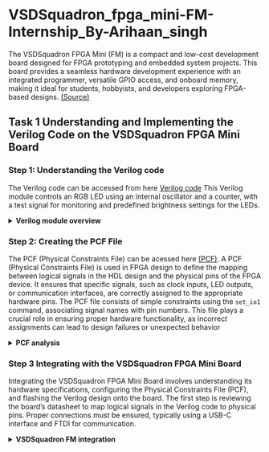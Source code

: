 # VSDSquadron_fpga_mini-FM-Internship_By-Arihaan_singh
The VSDSquadron FPGA Mini (FM) is a compact and low-cost development board designed for FPGA prototyping and embedded system projects. This board provides a seamless hardware development experience with an integrated programmer, versatile GPIO access, and onboard memory, making it ideal for students, hobbyists, and developers exploring FPGA-based designs. [(Source)](https://www.vlsisystemdesign.com/vsdsquadronfm/)
## Task 1 Understanding and Implementing the Verilog Code on the VSDSquadron FPGA Mini Board
### Step 1: Understanding the Verilog code
The Verilog code can be accessed from here [Verilog code](https://github.com/Arihaansingh/VSDSquadron_fpga_mini-FM-Internship_By-Arihaan_singh/blob/main/VSDFM_top_module.v) This Verilog module controls an RGB LED using an internal oscillator and a counter, with a test signal for monitoring and predefined brightness settings for the LEDs.

<details>
  <summary><STRONG> Verilog module overview</STRONG></summary>

### Port Analysis:

```verilog
module top (
    // outputs
    output wire led_red,   // Red
    output wire led_blue,  // Blue
    output wire led_green, // Green
    input wire hw_clk,     // Hardware Oscillator, not the internal oscillator
    output wire testwire
);
```
**This is the first part of the code which tells about the ports:**

`led_red`, `led_blue`, `led_green` **(Outputs):** These ports are intended to control the red, blue, and green components of an RGB LED, respectively. By driving these outputs high or low, the module can manipulate the color and intensity of the LED.

`hw_clk` **(Input):** This is the hardware oscillator clock input. Although the module utilizes an internal oscillator `(int_osc)` for its operations, it has the clock signal which drives the module signals.

`testwire` **(Output):** This port is connected to the 5 bit of the `frequency_counter_i` register `(frequency_counter_i[5])`. It serves as a test signal, potentially useful for debugging or monitoring the internal state of the frequency counter.

### Internal Component Analysis
The module consists of three main internal components, each serving a distinct function:

#### 1. Internal Oscillator (SB_HFOSC)
The internal oscillator generates a stable clock signal required for timing operations. It is configured with a clock division value of `0b10`, which corresponds to binary 2.

**Power and Enable Signals:**

`CLKHFPU = 1'b1`: Powers up the oscillator.
`CLKHFEN = 1'b1`: Enables the oscillator.

**Output Signal:**

`CLKHF`: This is the oscillator's output, connected to the internal signal `int_osc`, which drives the frequency counter and other timing-dependent operations.
#### 2. Frequency Counter Logic
This module includes a **28-bit counter**, named `frequency_counter_i`, which increments on every rising edge of `int_osc`.

**Functionality:**
- The counter continuously increases its value, providing a timing reference within the module.
- Bit 5 of this counter is specifically connected to `testwire`, allowing external monitoring of the frequency.
- This setup helps verify the oscillator's operation and timing accuracy.

#### 3. RGB LED Driver (SB_RGBA_DRV)
The module includes an RGB LED driver that controls the brightness and color of the LED.

**Configuration and Control:**

- `RGBLEDEN = 1'b1`: Enables the LED operation.
- `CURREN = 1'b1`: Enables current control for LED brightness.

**Color Output Settings:**

- **Red LED** (`RGB0`)**:** Set to minimum brightness (RGB0PWM = 1'b0).

- **Green LED** (`RGB1`)**:** Set to minimum brightness (RGB1PWM = 1'b0).

- **Blue LED** (`RGB2`)**:** Set to maximum brightness (RGB2PWM = 1'b1).

**Current Settings:**

- Each LED is configured with minimal current (`0b000001`) to optimize power consumption.

### Purpose 
This Verilog module is designed to control an RGB LED while also handling internal timing functions. It includes a stable built-in clock and ensures smooth LED operation. Additionally, it features a test signal that allows monitoring of system behavior. The module is ideal for embedded applications that require precise LED control without relying on external timing components.

### Description of internal logic and oscillator
The module generates its own clock signal using a **high-frequency oscillator** (`SB_HFOSC`). This oscillator serves as the timing source for the entire system. A **28-bit counter** is connected to the oscillator’s output, which helps keep track of time and internal processes.

To assist with debugging and monitoring, **bit 5** of this counter is linked to the `testwire` output. This connection allows external systems to observe and verify the clock’s operation.

### Functionality of the RGB LED driver and its relationship to the outputs
The **RGB LED driver** (`SB_RGBA_DRV`) is responsible for managing the brightness and color of the LED. It operates with the following settings:

- Uses a **current-controlled** output to regulate brightness efficiently.
- Each LED color (Red, Green, Blue) is controlled via **Pulse Width Modulation (PWM)**.
- **Predefined brightness levels:**
            - **Blue LED** is set to **maximum brightness** (`RGB2PWM = 1'b1`).
            - **Red and Green LEDs** are set to **minimum brightness** (`RGB0PWM = 1'b0`, `RGB1PWM = 1'b0`).

In short, **This Verilog module controls an RGB LED using an internal oscillator and a frequency counter while providing a test signal for monitoring.**
</details>

### Step 2: Creating the PCF File

The PCF (Physical Constraints File) can be acessed here [(PCF)](https://github.com/Arihaansingh/VSDSquadron_fpga_mini-FM-Internship_By-Arihaan_singh/blob/main/VsdFpgaMini.pcf). A PCF (Physical Constraints File) is used in FPGA design to define the mapping between logical signals in the HDL design and the physical pins of the FPGA device. It ensures that specific signals, such as clock inputs, LED outputs, or communication interfaces, are correctly assigned to the appropriate hardware pins. The PCF file consists of simple constraints using the `set_io1` command, associating signal names with pin numbers. This file plays a crucial role in ensuring proper hardware functionality, as incorrect assignments can lead to design failures or unexpected behavior

<details>
  <summary><STRONG> PCF analysis</STRONG></summary>
We can easily create a Physical Constraints File (PCF). We can create the Physical Constraints File (PCF) for the FPGA project using the 
  
[Datasheet](https://github.com/Arihaansingh/VSDSquadron_fpga_mini-FM-Internship_By-Arihaan_singh/blob/main/VSDSquadronFMDatasheet.pdf) Here's how:
  
1. Identify I/O Ports in Your Verilog Module: Examine your Verilog code to list all input and output ports that need to be mapped to physical pins.

2. Consult the VSDSquadronFM Datasheet: The datasheet provides detailed information about the board's pinout and functionalities. Locate the section detailing the FPGA's pin assignments to understand which physical pins correspond to specific functions.
   ![image](https://github.com/user-attachments/assets/47e8710a-fb94-42d5-94e4-c63b50327710)
See this image of the Datasheet which tells about the pin assignments

4. Create the PCF File: Using the information from the datasheet, map each Verilog I/O port to the appropriate physical pin. For example, if your Verilog module has an output led_red and the datasheet indicates that the red LED is connected to pin 39, your PCF entry would be:
```
set_io  led_red	39
```
So for this project we have created the [(PCF)](https://github.com/Arihaansingh/VSDSquadron_fpga_mini-FM-Internship_By-Arihaan_singh/blob/main/VsdFpgaMini.pcf).

![image](https://github.com/user-attachments/assets/6ec66888-4189-416a-a14e-0b1065d70a05)

#### More detailed explanation of each set_io command in your Physical Constraints File (PCF):

##### Understanding set_io Commands in PCF

The set_io command is used in FPGA development to map logical signals (used in HDL code) to specific physical pins on the FPGA. This ensures that inputs and outputs in your Verilog/VHDL code are correctly connected to the corresponding hardware pins.

##### Breakdown of Each set_io Command
1. `set_io led_red 39`
**Purpose:** This command assigns the logical signal `led_red` to pin 39 on the FPGA.
**Functionality:** When your HDL code sets `led_red` to HIGH (1), it will turn on the red LED connected to pin 39. Similarly, setting it to LOW (0) will turn it off.
Use Case: Typically used for LED status indicators (e.g., power, error, activity).

2. `set_io led_blue 40`
**Purpose:**  Maps the `led_blue` signal to pin 40.
**Functionality:** This allows the FPGA to control a blue LED, which will turn on/off based on the signal from the Verilog/VHDL code.
Use Case: Used for visual indicators, such as showing different states of the system.

3. `set_io led_green 41`
**Purpose:** Assigns the `led_green` signal to pin 41.
**Functionality:** The FPGA can now control a green LED, switching it on or off as needed.
Use Case: Often used for status LEDs, such as indicating successful operation.

4. `set_io hw_clk 20`
**Purpose:** Maps `hw_clk` (hardware clock signal) to pin 20.
**Functionality:** This allows the FPGA to receive clock inputs through pin 20, which are essential for timing operations inside the FPGA.
Use Case: Used for timing-sensitive applications, such as counters, PWM signals, or high-speed data processing.

5. `set_io testwire 17`
**Purpose:** Assigns `testwire` to pin 17.
**Functionality:** This is generally used for debugging or testing, allowing a test signal to be monitored or controlled externally.
Use Case: Can be used for temporary signal monitoring, debugging FPGA behavior, or testing different pin configurations.

##### Summary
Each `set_io` command plays a crucial role in defining FPGA pin assignments. Properly mapping logical signals to physical pins ensures correct functionality of the design and prevents errors in hardware interaction. These assignments are especially important when dealing with LEDs, clocks, and debugging signals, as they directly impact how the FPGA interacts with external components.
</details>

### Step 3 Integrating with the VSDSquadron FPGA Mini Board
Integrating the VSDSquadron FPGA Mini Board involves understanding its hardware specifications, configuring the Physical Constraints File (PCF), and flashing the Verilog design onto the board. The first step is reviewing the board’s datasheet to map logical signals in the Verilog code to physical pins. Proper connections must be ensured, typically using a USB-C interface and FTDI for communication.

<details>
      <summary><STRONG>VSDSquadron FM integration</STRONG></summary>

#### Steps to Follow for Integrating the VSDSquadron FPGA Mini Board
##### 1. Review the Board Datasheet
Examine the [Datasheet](https://github.com/Arihaansingh/VSDSquadron_fpga_mini-FM-Internship_By-Arihaan_singh/blob/main/VSDSquadronFMDatasheet.pdf) to understand its features, pin configurations, and necessary connections.
Identify the relevant pin mappings that align with the PCF file and Verilog code.
##### 2. Establish the Physical Connections
Use the datasheet as a reference to ensure correct pin-to-signal mapping in the PCF file.
Properly connect the board to your computer using USB-C while ensuring the FTDI connection is intact.
##### 3. Build and Flash the Verilog Code
Follow the [Makefile](https://github.com/Arihaansingh/VSDSquadron_fpga_mini-FM-Internship_By-Arihaan_singh/blob/main/Makefile.txt) instructions to compile and upload the design onto the FPGA:

**Clean Previous Builds:**
```
make clean
```
This removes any existing compiled files to avoid conflicts.

**Compile the Design:**
```
make build
```
This step synthesizes and prepares the Verilog design for programming.

**Flash the FPGA Board:**
```
sudo make flash
```
This uploads the bitstream to the FPGA.

##### 4. Verify the Board’s Behavior
After flashing, observe the RGB LED on the FPGA board.
The LED should blink, confirming a successful upload and execution of the Verilog design.

##### Post Flashing: Expected Board State
(Insert an image of the board after ‘make clean’ to showcase the correct setup before flashing.)

##### Final Behavior Verification
The file fpga.mp4 can be referred to for expected results.

